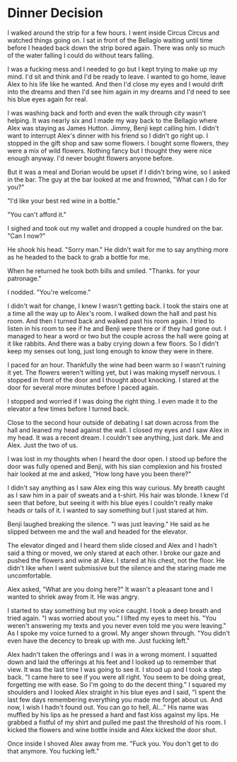 # Dinner Decision
I walked around the strip for a few hours.  I went inside Circus Circus and watched things going on.  I sat in front of the Bellagio waiting until time before I headed back down the strip bored again.  There was only so much of the water falling I could do without tears falling.  

I was a fucking mess and I needed to go but I kept trying to make up my mind.  I'd sit and think and I'd be ready to leave.  I wanted to go home, leave Alex to his life like he wanted.  And then I'd close my eyes and I would drift into the dreams and then I'd see him again in my dreams and I'd need to see his blue eyes again for real.

I was washing back and forth and even the walk through city wasn't helping.  It was nearly six and I made my way back to the Bellagio where Alex was staying as James Hutton.  Jimmy, Benji kept calling him.  I didn't want to interrupt Alex's dinner with his friend so I didn't go right up.  I stopped in the gift shop and saw some flowers.  I bought some flowers, they were a mix of wild flowers.  Nothing fancy but I thought they were nice enough anyway.  I'd never bought flowers  anyone before.  

But it was a meal and Dorian would be upset if I didn't bring wine, so I asked in the bar.  The guy at the bar looked at me and frowned, "What can I do for you?"

"I'd like your best red wine in a bottle."

"You can't afford it."

I sighed and took out my wallet and dropped a couple hundred on the bar.  "Can I now?"

He shook his head.  "Sorry man."  He didn't wait for me to say anything more as he headed to the back to grab a bottle for me.  

When he returned he took both bills and smiled.  "Thanks. for your patronage."

I nodded.  "You're welcome."

I didn't wait for change, I knew I wasn't getting back.  I took the stairs one at a time all the way up to Alex's room.  I walked down the hall and past his room.  And then I turned back and walked past his room again.  I tried to listen in his room to see if he and Benji were there or if they had gone out.  I managed to hear a word or two but the couple across the hall were going at it like rabbits.  And there was a baby crying down a few floors.  So I didn't keep my senses out long, just long enough to know they were in there.  

I paced for an hour.  Thankfully the wine had been warm so I wasn't ruining it yet.  The flowers weren't wilting yet, but I was making myself nervous.  I stopped in front of the door and I thought about knocking.  I stared at the door for several more minutes before I paced again.  

I stopped and worried if I was doing the right thing.  I even made it to the elevator a few times before I turned back.  

Close to the second hour outside of debating I sat down across from the hall and leaned my head against the wall.  I closed my eyes and I saw Alex in my head.  It was a recent dream.  I couldn't see anything, just dark.  Me and Alex.  Just the two of us.

I was lost in my thoughts when I heard the door open.  I stood up before the door was fully opened and Benji, with his sian complexion and his frosted hair looked at me and asked, "How long have you been there?"

I didn't say anything as I saw Alex eing this way curious.  My breath caught as I saw him in a pair of sweats and a t-shirt.  His hair was blonde.  I knew I'd seen that before, but seeing it with his blue eyes I couldn't really make heads or tails of it.  I wanted to say something but I just stared at him.  

Benji laughed breaking the silence.  "I was just leaving."  He said as he slipped between me and the wall and headed for the elevator.  

The elevator dinged and I heard them slide closed and Alex and I hadn't said a thing or moved, we only stared at each other.  I broke our gaze and pushed the flowers and wine at Alex.  I stared at his chest, not the floor.  He didn't like when I went submissive but the silence and the staring made me uncomfortable.

Alex asked, "What are you doing here?"  It wasn't a pleasant tone and I wanted to shriek away from it.  He was angry.

I started to stay something but my voice caught.  I took a deep breath and tried again.  "I was worried about you."  I lifted my eyes to meet his.  "You weren't answering my texts and you never even told me you were leaving."  As I spoke my voice turned to a growl.  My anger shown through.  "You didn't even have the decency to break up with me.  Just fucking left."

Alex hadn't taken the offerings and I was in a wrong moment.  I squatted down and laid the offerings at his feet and I looked up to remember that view.  It was the last time I was going to see it.  I stood up and I took a step back.  "I came here to see if you were all right.  You seem to be doing great, forgetting me with ease.  So I'm going to do the decent thing."  I squared my shoulders and I looked Alex straight in his blue eyes and I said, "I spent the last few days remembering everything you made me forget about us.  And now, I wish I hadn't found out.  You can go to hell, Al..."  His name was muffled by his lips as he pressed a hard and fast kiss against my lips.  He grabbed a fistful of my shirt and pulled me past the threshold of his room.  I kicked the flowers and wine bottle inside and Alex kicked the door shut.

Once inside I shoved Alex away from me.  "Fuck you.  You don't get to do that anymore.  You fucking left."


<!--stackedit_data:
eyJoaXN0b3J5IjpbNTcyNTMwMDk2LC0zODQ1NTAzNDcsMTU0Mz
g0MTA1LDI1NTcyMDgzNSwtNTIxMDcyNjMzLDE4MjY3MDAwNTEs
MTM5MTY2MTEyMiwtMjExNjcxMDY2OCwtMTI1NjgyMjU3LDEwNT
c4ODg2NzUsLTEyNjM0NzUxMyw4OTMzOTYxNDEsLTIwMTM4NzY3
MjcsOTI4ODA2OTIsLTExNTI2MjU5OTMsLTExNzc3NjEyNzFdfQ
==
-->